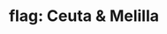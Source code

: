 ---
layout: flags
title: "flag: Ceuta & Melilla"
emoji: flag_ceuta_and_melilla
permalink: 🇪🇦.html
image: assets/img/3moji/flag_ceuta_and_melilla.png
---
